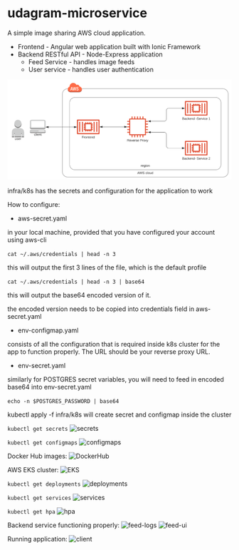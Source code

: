 # udagram-microservice

A simple image sharing AWS cloud application.


* Frontend - Angular web application built with Ionic Framework
* Backend RESTful API - Node-Express application
    * Feed Service - handles image feeds 
    * User service - handles user authentication
  
![arch](images/architecture.png)
  
  
infra/k8s has the secrets and configuration for the application to work

How to configure:

* aws-secret.yaml 

in your local machine, provided that you have configured your account using aws-cli

```cat ~/.aws/credentials | head -n 3``` 

this will output the first 3 lines of the file, which is the default profile

```cat ~/.aws/credentials | head -n 3 | base64```

this will output the base64 encoded version of it.

the encoded version needs to be copied into credentials field in aws-secret.yaml

* env-configmap.yaml 

consists of all the configuration that is required inside k8s cluster for the app to function properly. The URL should be your reverse proxy URL.


* env-secret.yaml

similarly for POSTGRES secret variables, you will need to feed in encoded base64 into env-secret.yaml

```echo -n $POSTGRES_PASSWORD | base64``` 

kubectl apply -f infra/k8s will create secret and configmap inside the cluster

```kubectl get secrets```
![secrets](images/kubectl-secrets.png)

```kubectl get configmaps```
![configmaps](images/kubectl-configmaps.png)

  
Docker Hub images:
![DockerHub](images/docker-hub.png)

AWS EKS cluster:
![EKS](images/eks-cluster.png)

  
```kubectl get deployments```
![deployments](images/kubectl-deployments.png)


```kubectl get services```
![services](images/kubectl-services.png)


```kubectl get hpa```
![hpa](images/kubectl-hpa.png)


Backend service functioning properly:
![feed-logs](images/kubectl-feed-logs.png)
![feed-ui](images/feed-api-aws.png)

Running application:
![client](images/udagram-ui.png)

  
